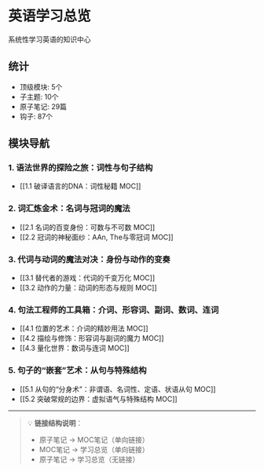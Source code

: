 # 英语学习总览

系统性学习英语的知识中心

## 统计

- 顶级模块: 5个
- 子主题: 10个
- 原子笔记: 29篇
- 钩子: 87个

## 模块导航

### 1. 语法世界的探险之旅：词性与句子结构

- [[1.1 破译语言的DNA：词性秘籍 MOC]]

### 2. 词汇炼金术：名词与冠词的魔法

- [[2.1 名词的百变身份：可数与不可数 MOC]]
- [[2.2 冠词的神秘面纱：AAn, The与零冠词 MOC]]

### 3. 代词与动词的魔法对决：身份与动作的变奏

- [[3.1 替代者的游戏：代词的千变万化 MOC]]
- [[3.2 动作的力量：动词的形态与规则 MOC]]

### 4. 句法工程师的工具箱：介词、形容词、副词、数词、连词

- [[4.1 位置的艺术：介词的精妙用法 MOC]]
- [[4.2 描绘与修饰：形容词与副词的魔力 MOC]]
- [[4.3 量化世界：数词与连词 MOC]]

### 5. 句子的“嵌套”艺术：从句与特殊结构

- [[5.1 从句的“分身术”：非谓语、名词性、定语、状语从句 MOC]]
- [[5.2 突破常规的边界：虚拟语气与特殊结构 MOC]]

---

> 💡 **链接结构说明**：
> - 原子笔记 → MOC笔记（单向链接）
> - MOC笔记 → 学习总览（单向链接）
> - 原子笔记 → 学习总览（无链接）
